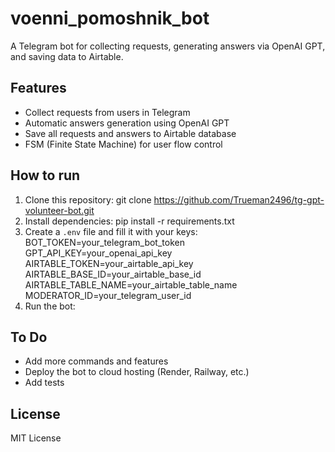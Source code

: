 # voenni_pomoshnik_bot

A Telegram bot for collecting requests, generating answers via OpenAI GPT, and saving data to Airtable.

## Features

- Collect requests from users in Telegram
- Automatic answers generation using OpenAI GPT
- Save all requests and answers to Airtable database
- FSM (Finite State Machine) for user flow control

## How to run

1. Clone this repository:
git clone https://github.com/Trueman2496/tg-gpt-volunteer-bot.git
2. Install dependencies:
pip install -r requirements.txt
3. Create a `.env` file and fill it with your keys:
BOT_TOKEN=your_telegram_bot_token
GPT_API_KEY=your_openai_api_key
AIRTABLE_TOKEN=your_airtable_api_key
AIRTABLE_BASE_ID=your_airtable_base_id
AIRTABLE_TABLE_NAME=your_airtable_table_name
MODERATOR_ID=your_telegram_user_id
4. Run the bot:
## To Do

- Add more commands and features
- Deploy the bot to cloud hosting (Render, Railway, etc.)
- Add tests

## License

MIT License

